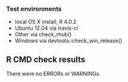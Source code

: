 ### Test environments
* local OS X install, R 4.0.2
* Ubuntu 12.04 via travis-ci
* Other via check_rhub()
* Windows via devtools::check_win_release()

## R CMD check results
There were no ERRORs or WARNINGs.
